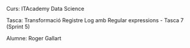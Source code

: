 Curs: ITAcademy Data Science

Tasca: Transformació Registre Log amb Regular expressions - Tasca 7 (Sprint 5)

Alumne: Roger Gallart
